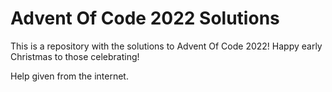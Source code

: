 # Advent Of Code 2022 Solutions
This is a repository with the solutions to Advent Of Code 2022! Happy early Christmas to those celebrating!

Help given from the internet.
